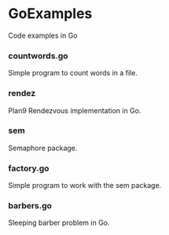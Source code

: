 # GoExamples
Code examples in Go

### countwords.go
Simple program to count words in a file.

### rendez
Plan9 Rendezvous implementation in Go.

### sem
Semaphore package.

### factory.go
Simple program to work with the sem package.

### barbers.go
Sleeping barber problem in Go.

